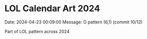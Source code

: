 # LOL Calendar Art 2024

Date: 2024-04-23 00:09:00
Message: O pattern (6,1) (commit 10/12)

Part of LOL pattern across 2024
